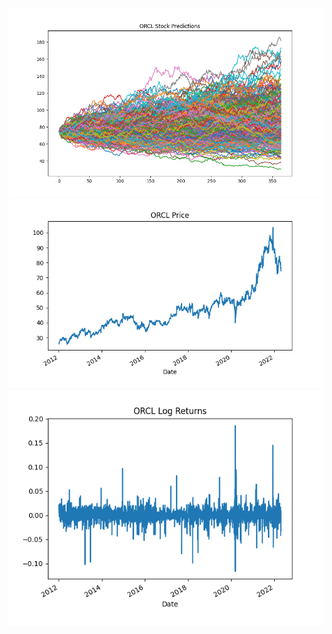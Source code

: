 ![Alt text](orcl_monty.png "Orcle Monty Image")
![Alt text](orcl_price.png "Orcle Monty Image")
![Alt text](orcl_logreturns.png "Orcle Monty Image")
